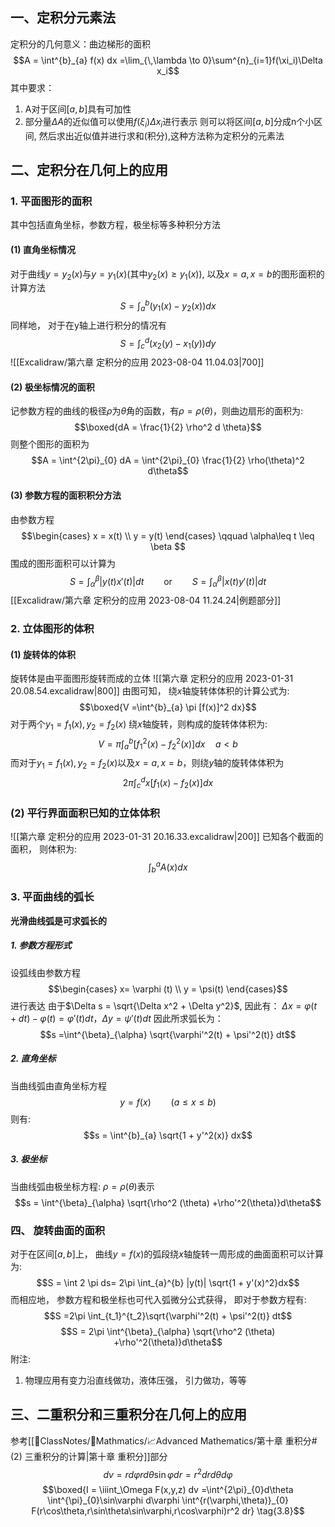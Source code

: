 ## 一、定积分元素法
定积分的几何意义：曲边梯形的面积 
$$A = \int^{b}_{a} f(x) dx =\lim_{\,\lambda \to 0}\sum^{n}_{i=1}f(\xi_i)\Delta x_i$$
其中要求：
1. A对于区间$[a,b]$具有可加性
2. 部分量$\Delta A$的近似值可以使用$f(\xi_i) \Delta x_i$进行表示
则可以将区间$[a,b]$分成n个小区间, 然后求出近似值并进行求和(积分),这种方法称为定积分的元素法
## 二、定积分在几何上的应用
### 1. 平面图形的面积
其中包括直角坐标，参数方程，极坐标等多种积分方法
#### (1) 直角坐标情况
对于曲线$y = y_2(x)$与$y = y_1(x)$(其中$y_2(x) \geq  y_1(x)$), 以及$x = a, x = b$的图形面积的计算方法
$$S = \int_{a}^{b} (y_1(x) - y_2(x))dx$$
同样地， 对于在y轴上进行积分的情况有
$$S = \int_{c}^{d}(x_2 (y) - x_1(y))dy$$
![[Excalidraw/第六章 定积分的应用 2023-08-04 11.04.03|700]]
#### (2) 极坐标情况的面积
记参数方程的曲线的极径$\rho$为$\theta$角的函数，有$\rho =\rho(\theta)$，则曲边扇形的面积为:
$$\boxed{dA = \frac{1}{2} \rho^2 d \theta}$$
则整个图形的面积为
$$A = \int^{2\pi}_{0} dA = \int^{2\pi}_{0} \frac{1}{2} \rho(\theta)^2  d\theta$$
#### (3) 参数方程的面积积分方法
由参数方程
$$\begin{cases}
x = x(t) \\ 
y = y(t)
\end{cases}  \qquad \alpha\leq t \leq \beta $$
围成的图形面积可以计算为
$$S = \int_{\alpha}^{\beta} |y(t) x'(t)| dt\qquad \text{or} \qquad S = \int_{\alpha}^{\beta} |x(t) y'(t)| dt$$
[[Excalidraw/第六章 定积分的应用 2023-08-04 11.24.24|例题部分]]
### 2. 立体图形的体积
#### (1) 旋转体的体积
旋转体是由平面图形旋转而成的立体
![[第六章 定积分的应用 2023-01-31 20.08.54.excalidraw|800]]
由图可知， 绕$x$轴旋转体体积的计算公式为: 
$$\boxed{V =\int^{b}_{a} \pi [f(x)]^2 dx}$$
对于两个$y_1= f_1(x), y_2 = f_2(x)$ 绕$x$轴旋转，则构成的旋转体体积为:
$$V =\pi \int_{a}^{b}  [f_1^2(x) - f_2^2(x)]dx \quad a< b$$
而对于$y_1 = f_1(x) , y_2 = f_2(x)$以及$x = a, x= b$，则绕$y$轴的旋转体体积为
$$2\pi \int_{c}^{d} x \left[f_1(x) - f_2(x)\right]dx$$
### (2) 平行界面面积已知的立体体积
![[第六章 定积分的应用 2023-01-31 20.16.33.excalidraw|200]]
已知各个截面的面积， 则体积为:
$$\int^{a}_{b} A(x) dx$$
### 3. 平面曲线的弧长
**光滑曲线弧是可求弧长的**
##### 1. 参数方程形式
设弧线由参数方程
$$\begin{cases}
x= \varphi (t) \\
y = \psi(t)
\end{cases}$$
进行表达
由于$\Delta s = \sqrt{\Delta x^2 + \Delta y^2}$, 因此有：
$\Delta x = \varphi(t+ dt) -\varphi (t) = \varphi'(t) dt$，$\Delta y = \psi'(t) dt$
因此所求弧长为：
$$s =\int^{\beta}_{\alpha} \sqrt{\varphi'^2(t) + \psi'^2(t)} dt$$
##### 2. 直角坐标
当曲线弧由直角坐标方程
$$y = f(x) \qquad (a\leq x\leq b)$$
则有: 
$$s = \int^{b}_{a} \sqrt{1 + y'^2(x)} dx$$

##### 3. 极坐标
当曲线弧由极坐标方程: $\rho = \rho(\theta)$表示
$$s = \int^{\beta}_{\alpha} \sqrt{\rho^2 (\theta) +\rho'^2(\theta)}d\theta$$

### 四、 旋转曲面的面积
对于在区间$[a,b]$上， 曲线$y = f(x)$的弧段绕$x$轴旋转一周形成的曲面面积可以计算为:
$$S  = \int 2 \pi  ds= 2\pi \int_{a}^{b} |y(t)| \sqrt{1 + y'(x)^2}dx$$
而相应地， 参数方程和极坐标也可代入弧微分公式获得， 即对于参数方程有:
$$S =2\pi \int_{t_1}^{t_2}\sqrt{\varphi'^2(t) + \psi'^2(t)} dt$$
$$S = 2\pi \int^{\beta}_{\alpha} \sqrt{\rho^2 (\theta) +\rho'^2(\theta)}d\theta$$
附注: 
1. 物理应用有变力沿直线做功，液体压强， 引力做功，等等

## 三、二重积分和三重积分在几何上的应用
参考[[📘ClassNotes/📐Mathmatics/📈Advanced Mathematics/第十章 重积分#(2) 三重积分的计算|第十章 重积分]]部分
$$dv = r d\varphi r d\theta \sin \varphi dr = r^2 dr d\theta d\varphi$$
$$\boxed{I = \iiint_\Omega F(x,y,z) dv  =\int^{2\pi}_{0}d\theta \int^{\pi}_{0}\sin\varphi d\varphi \int^{r(\varphi,\theta)}_{0} F(r\cos\theta,r\sin\theta\sin\varphi,r\cos\varphi)r^2 dr} \tag{3.8}$$